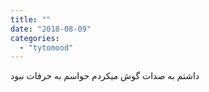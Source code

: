 ```yaml
---
title: ""
date: "2018-08-09"
categories: 
  - "tytomood"
---
```


داشتم به صدات گوش میکردم حواسم به حرفات نبود
